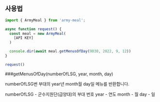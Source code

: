 ## 사용법

```typescript
import { ArmyMeal } from 'army-meal';

async function request() {
  const meal = new ArmyMeal(
    [API KEY]
  )

  console.dir(await meal.getMenusOfDay(9030, 2022, 9, 12))
}

request()
```

###getMenusOfDay(numberOfLSG, year, month, day)

numberOfLSG번 부대의 year년 month월 day일 메뉴를 반환합니다.

numberOfLSG - 군수지원단(급양대)의 부대 번호
year - 연도
month - 월
day - 일 
